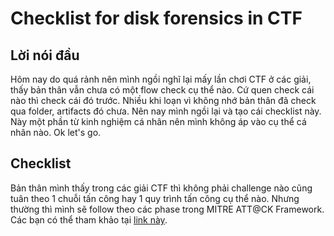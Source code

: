 # Checklist for disk forensics in CTF

## Lời nói đầu
Hôm nay do quá rảnh nên mình ngồi nghĩ lại mấy lần chơi CTF ở các giải, thấy bản thân vẫn chưa có một flow check cụ thể nào. Cứ quen check cái nào thì check cái đó trước. Nhiều khi loạn vì không nhớ bản thân đã check qua folder, artifacts đó chưa. Nên nay mình ngồi lại và tạo cái checklist này. Này một phần từ kinh nghiệm cá nhân nên mình không áp vào cụ thể cá nhân nào. Ok let's go.

## Checklist 

Bản thân mình thấy trong các giải CTF thì không phải challenge nào cũng tuân theo 1 chuỗi tấn công hay 1 quy trình tấn công cụ thể nào. Nhưng thường thì mình sẽ follow theo các phase trong MITRE ATT@CK Framework. Các bạn có thể tham khảo tại [link này](https://attack.mitre.org/). 
